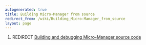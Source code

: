 ```yaml
---
autogenerated: true
title: Building Micro-Manager from source
redirect_from: /wiki/Building_Micro-Manager_from_source
layout: page
---
```


1.  REDIRECT [Building and debugging Micro-Manager source
    code](Building_and_debugging_Micro-Manager_source_code)
